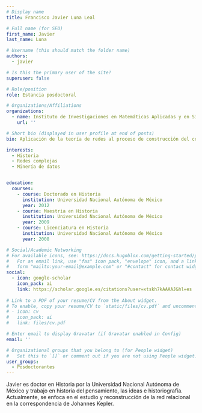 ```yaml
---
# Display name
title: Francisco Javier Luna Leal

# Full name (for SEO)
first_name: Javier
last_name: Luna

# Username (this should match the folder name)
authors:
  - javier

# Is this the primary user of the site?
superuser: false

# Role/position
role: Estancia posdoctoral

# Organizations/Affiliations
organizations:
  - name: Instituto de Investigaciones en Matemáticas Aplicadas y en Sistemas - UNAM
    url: ''

# Short bio (displayed in user profile at end of posts)
bio: Aplicación de la teoría de redes al proceso de construcción del conocimiento en la modernidad temprana.

interests:
  - Historia
  - Redes complejas
  - Minería de datos


education:
  courses:
    - course: Doctorado en Historia
      institution: Universidad Nacional Autónoma de México
      year: 2012
    - course: Maestria en Historia
      institution: Universidad Nacional Autónoma de México
      year: 2009
    - course: Licenciatura en Historia
      institution: Universidad Nacional Autónoma de México
      year: 2008

# Social/Academic Networking
# For available icons, see: https://docs.hugoblox.com/getting-started/page-builder/#icons
#   For an email link, use "fas" icon pack, "envelope" icon, and a link in the
#   form "mailto:your-email@example.com" or "#contact" for contact widget.
social:
  - icon: google-scholar
    icon_pack: ai
    link: https://scholar.google.es/citations?user=xtskh7kAAAAJ&hl=es
  
# Link to a PDF of your resume/CV from the About widget.
# To enable, copy your resume/CV to `static/files/cv.pdf` and uncomment the lines below.
# - icon: cv
#   icon_pack: ai
#   link: files/cv.pdf

# Enter email to display Gravatar (if Gravatar enabled in Config)
email: ''

# Organizational groups that you belong to (for People widget)
#   Set this to `[]` or comment out if you are not using People widget.
user_groups:
  - Posdoctorantes
---
```


Javier es doctor en Historia por la Universidad Nacional Autónoma de México y trabajo en
historia del pensamiento, las ideas e historiografía. Actualmente, se enfoca en el estudio y reconstrucción de la red relacional en la correspondencia de Johannes Kepler.
